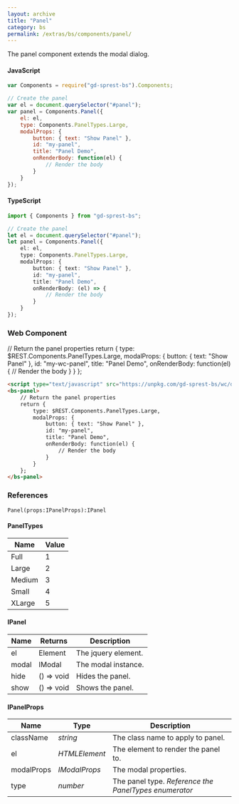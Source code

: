 ```yaml
---
layout: archive
title: "Panel"
category: bs
permalink: /extras/bs/components/panel/
---
```

The panel component extends the modal dialog.

<div id="panelDemo"></div>

#### JavaScript
```js
var Components = require("gd-sprest-bs").Components;

// Create the panel
var el = document.querySelector("#panel");
var panel = Components.Panel({
    el: el,
    type: Components.PanelTypes.Large,
    modalProps: {
        button: { text: "Show Panel" },
        id: "my-panel",
        title: "Panel Demo",
        onRenderBody: function(el) {
            // Render the body
        }
    }
});
```

#### TypeScript

```ts
import { Components } from "gd-sprest-bs";

// Create the panel
let el = document.querySelector("#panel");
let panel = Components.Panel({
    el: el,
    type: Components.PanelTypes.Large,
    modalProps: {
        button: { text: "Show Panel" },
        id: "my-panel",
        title: "Panel Demo",
        onRenderBody: (el) => {
            // Render the body
        }
    }
});
```

### Web Component

<bs-panel>
    // Return the panel properties
    return {
        type: $REST.Components.PanelTypes.Large,
        modalProps: {
            button: { text: "Show Panel" },
            id: "my-wc-panel",
            title: "Panel Demo",
            onRenderBody: function(el) {
                // Render the body
            }
        }
    };
</bs-panel>

```html
<script type="text/javascript" src="https://unpkg.com/gd-sprest-bs/wc/dist/gd-sprest-bs.js"></script>
<bs-panel>
    // Return the panel properties
    return {
        type: $REST.Components.PanelTypes.Large,
        modalProps: {
            button: { text: "Show Panel" },
            id: "my-panel",
            title: "Panel Demo",
            onRenderBody: function(el) {
                // Render the body
            }
        }
    };
</bs-panel>
```

### References

```
Panel(props:IPanelProps):IPanel
```

#### PanelTypes

| Name | Value |
| --- | --- |
| Full | 1 |
| Large | 2 |
| Medium | 3 |
| Small | 4 |
| XLarge | 5 |

#### IPanel

| Name | Returns | Description |
| --- | --- | --- |
| el | Element | The jquery element. |
| modal | IModal | The modal instance. |
| hide | () => void | Hides the panel. |
| show | () => void | Shows the panel. |

#### IPanelProps

| Name | Type | Description |
| --- | --- | --- |
| className | _string_ | The class name to apply to panel. |
| el | _HTMLElement_ | The element to render the panel to. |
| modalProps | _IModalProps_ | The modal properties. |
| type | _number_ | The panel type. _Reference the PanelTypes enumerator_ |

<style>
    #my-panel, #my-wc-panel {
        margin: 0px;
    }
</style>
<script type="text/javascript" src="https://unpkg.com/gd-sprest-bs/wc/dist/gd-sprest-bs.js"></script>
<script type="text/javascript">
    // Wait for the window to be loaded
    window.addEventListener("load", function() {
        // See if a panel exists
        var panel = document.querySelector("#panelDemo");
        if(panel) {
            // Render the panel
            var panel = $REST.Components.Panel({
                el: panel,
                type: $REST.Components.PanelTypes.Large,
                modalProps: {
                    button: { text: "Show Panel" },
                    id: "my-panel",
                    title: "Panel Demo",
                    onRenderBody: function(el) {
                        // Render the body
                    }
                }
            });
        }
    });
</script>